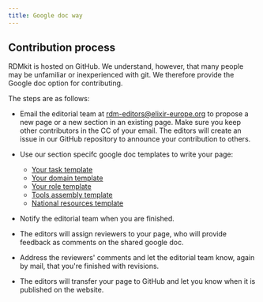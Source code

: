 ```yaml
---
title: Google doc way
---
```



## Contribution process

RDMkit is hosted on GitHub. We understand, however, that many people may be unfamiliar or inexperienced with git. We therefore provide the Google doc option for contributing.

The steps are as follows:
* Email the editorial team at [rdm-editors@elixir-europe.org](mailto:rdm-editors@elixir-europe.org) to propose a new page or a new section in an existing page. Make sure you keep other contributors in the CC of your email. The editors will create an issue in our GitHub repository to announce your contribution to others.  
* Use our section specifc google doc templates to write your page:
    *  [Your task template](https://docs.google.com/document/d/11MsyGl7WJXI4dahMjbI3addEXQlpDzM19Yk_6e-gsVI)
    *  [Your domain template](https://docs.google.com/document/d/1fh8-Gq50AkXS1nhHr-gVFog-eI61dFI49nKROZlRYEQ)
    *  [Your role template](https://docs.google.com/document/d/1J8SmHw-TtVQ6P38SzucRB37upYwscUOwbTx_qllOPaI)
    *  [Tools assembly template](https://docs.google.com/document/d/1BZsc647JAmJwUkVjds5cu52_-70_TTfDMypPHqDiFrM)
    *  [National resources template](https://docs.google.com/document/d/1icB57BHMbZbxwFV9keq9ZYm5QbrDjJDeufrTdoYmHzk)

* Notify the editorial team when you are finished.
* The editors will assign reviewers to your page, who will provide feedback as comments on the shared google doc.
* Address the reviewers' comments and let the editorial team know, again by mail, that you're finished with revisions.
* The editors will transfer your page to GitHub and let you know when it is published on the website.


